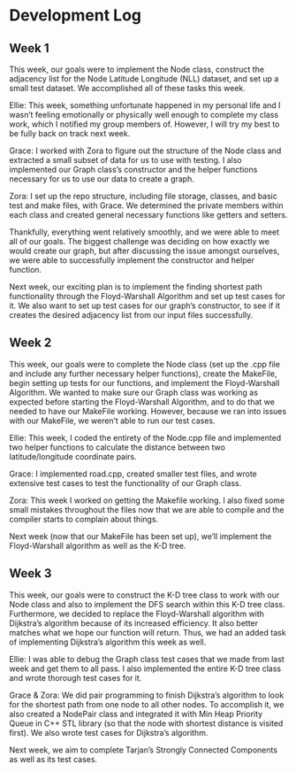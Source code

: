 # Development Log

## Week 1

This week, our goals were to implement the Node class, construct the adjacency list for the Node Latitude Longitude (NLL) dataset, and set up a small test dataset. We accomplished all of these tasks this week.

Ellie: This week, something unfortunate happened in my personal life and I wasn’t feeling emotionally or physically well enough to complete my class work, which I notified my group members of. However, I will try my best to be fully back on track next week.

Grace: I worked with Zora to figure out the structure of the Node class and extracted a small subset of data for us to use with testing. I also implemented our Graph class’s constructor and the helper functions necessary for us to use our data to create a graph.

Zora: I set up the repo structure, including file storage, classes, and basic test and make files, with Grace. We determined the private members within each class and created general necessary functions like getters and setters. 

Thankfully, everything went relatively smoothly, and we were able to meet all of our goals. The biggest challenge was deciding on how exactly we would create our graph, but after discussing the issue amongst ourselves, we were able to successfully implement the constructor and helper function. 

Next week, our exciting plan is to implement the finding shortest path functionality through the Floyd-Warshall Algorithm and set up test cases for it. We also want to set up test cases for our graph’s constructor, to see if it creates the desired adjacency list from our input files successfully.

## Week 2
This week, our goals were to complete the Node class (set up the .cpp file and include any further necessary helper functions), create the MakeFile, begin setting up tests for our functions, and implement the Floyd-Warshall Algorithm. We wanted to make sure our Graph class was working as expected before starting the Floyd-Warshall Algorithm, and to do that we needed to have our MakeFile working. However, because we ran into issues with our MakeFile, we weren’t able to run our test cases. 

Ellie: This week, I coded the entirety of the Node.cpp file and implemented two helper functions to calculate the distance between two latitude/longitude coordinate pairs.

Grace: I implemented road.cpp, created smaller test files, and wrote extensive test cases to test the functionality of our Graph class.

Zora: This week I worked on getting the Makefile working. I also fixed some small mistakes throughout the files now that we are able to compile and the compiler starts to complain about things.

Next week (now that our MakeFile has been set up), we’ll implement the Floyd-Warshall algorithm as well as the K-D tree.

## Week 3
This week, our goals were to construct the K-D tree class to work with our Node class and also to implement the DFS search within this K-D tree class. Furthermore, we decided to replace the Floyd-Warshall algorithm with Dijkstra’s algorithm because of its increased efficiency. It also better matches what we hope our function will return. Thus, we had an added task of implementing Dijkstra’s algorithm this week as well.

Ellie: I was able to debug the Graph class test cases that we made from last week and get them to all pass. I also implemented the entire K-D tree class and wrote thorough test cases for it.

Grace & Zora: We did pair programming to finish Dijkstra’s algorithm to look for the shortest path from one node to all other nodes. To accomplish it, we also created a NodePair class and integrated it with Min Heap Priority Queue in C++ STL library (so that the node with shortest distance is visited first). We also wrote test cases for Dijkstra’s algorithm. 

Next week, we aim to complete Tarjan’s Strongly Connected Components as well as its test cases. 
